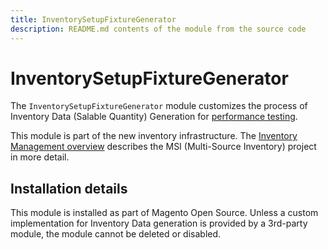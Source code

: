 ```yaml
---
title: InventorySetupFixtureGenerator
description: README.md contents of the module from the source code
---
```


# InventorySetupFixtureGenerator

The `InventorySetupFixtureGenerator` module customizes the process of Inventory Data (Salable Quantity) Generation for [performance testing](https://devdocs.magento.com/guides/v2.4/config-guide/cli/config-cli-subcommands-perf-data.html).

This module is part of the new inventory infrastructure. The
[Inventory Management overview](https://devdocs.magento.com/guides/v2.4/inventory/index.html)
describes the MSI (Multi-Source Inventory) project in more detail.

## Installation details

This module is installed as part of Magento Open Source. Unless a custom implementation
for Inventory Data generation is provided by a 3rd-party module, the module cannot be deleted or disabled.
